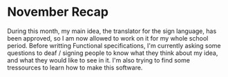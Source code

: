 # November Recap

During this month, my main idea, the translator for the sign language, has been approved, so I am now allowed to work on it for my whole school period. Before writting Functional specifications, I'm currently asking some questions to deaf / signing people to know what they think about my idea, and what they would like to see in it. I'm also trying to find some tressources to learn how to make this software.
